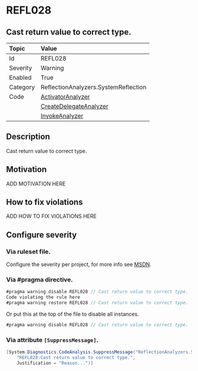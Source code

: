 # REFL028
## Cast return value to correct type.

| Topic    | Value
| :--      | :--
| Id       | REFL028
| Severity | Warning
| Enabled  | True
| Category | ReflectionAnalyzers.SystemReflection
| Code     | [ActivatorAnalyzer](https://github.com/DotNetAnalyzers/ReflectionAnalyzers/blob/master/ReflectionAnalyzers/NodeAnalzers/ActivatorAnalyzer.cs)
|          | [CreateDelegateAnalyzer](https://github.com/DotNetAnalyzers/ReflectionAnalyzers/blob/master/ReflectionAnalyzers/NodeAnalzers/CreateDelegateAnalyzer.cs)
|          | [InvokeAnalyzer](https://github.com/DotNetAnalyzers/ReflectionAnalyzers/blob/master/ReflectionAnalyzers/NodeAnalzers/InvokeAnalyzer.cs)

## Description

Cast return value to correct type.

## Motivation

ADD MOTIVATION HERE

## How to fix violations

ADD HOW TO FIX VIOLATIONS HERE

<!-- start generated config severity -->
## Configure severity

### Via ruleset file.

Configure the severity per project, for more info see [MSDN](https://msdn.microsoft.com/en-us/library/dd264949.aspx).

### Via #pragma directive.
```C#
#pragma warning disable REFL028 // Cast return value to correct type.
Code violating the rule here
#pragma warning restore REFL028 // Cast return value to correct type.
```

Or put this at the top of the file to disable all instances.
```C#
#pragma warning disable REFL028 // Cast return value to correct type.
```

### Via attribute `[SuppressMessage]`.

```C#
[System.Diagnostics.CodeAnalysis.SuppressMessage("ReflectionAnalyzers.SystemReflection", 
    "REFL028:Cast return value to correct type.", 
    Justification = "Reason...")]
```
<!-- end generated config severity -->